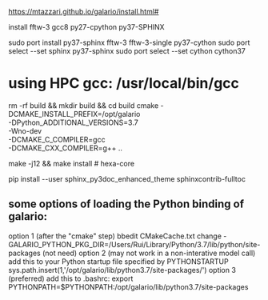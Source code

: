 
https://mtazzari.github.io/galario/install.html#

install fftw-3 gcc8 py27-cpython py37-SPHINX

sudo port install py37-sphinx fftw-3 fftw-3-single py37-cython
sudo port select --set sphinx py37-sphinx
sudo port select --set cython cython37

# using HPC gcc: /usr/local/bin/gcc
rm -rf build && mkdir build && cd build
cmake -DCMAKE_INSTALL_PREFIX=/opt/galario \
      -DPython_ADDITIONAL_VERSIONS=3.7 \
      -Wno-dev \
      -DCMAKE_C_COMPILER=gcc \
      -DCMAKE_CXX_COMPILER=g++ ..

make -j12 && make install # hexa-core

pip install --user sphinx_py3doc_enhanced_theme sphinxcontrib-fulltoc

## some options of loading the Python binding of galario:

option 1 (after the "cmake" step)
    bbedit  CMakeCache.txt
    change -GALARIO_PYTHON_PKG_DIR=/Users/Rui/Library/Python/3.7/lib/python/site-packages (not need)
option 2 (may not work in a non-interative model call)
    add this to your Python startup file specified by PYTHONSTARTUP
        sys.path.insert(1,'/opt/galario/lib/python3.7/site-packages/')
option 3 (preferred)
    add this to .bashrc:
        export PYTHONPATH=$PYTHONPATH:/opt/galario/lib/python3.7/site-packages
